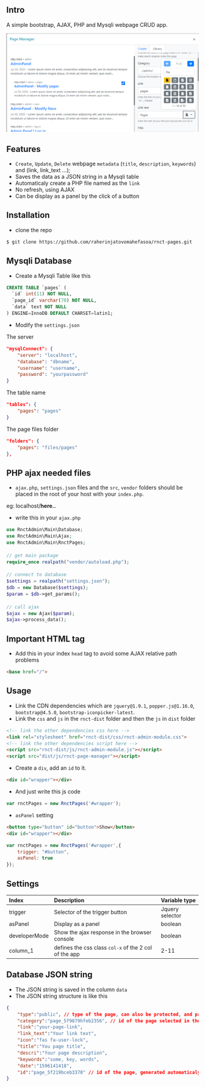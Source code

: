 ## Intro
A simple bootstrap, AJAX, PHP and Mysqli webpage CRUD app.

![rnct-pages demo](files/images/rnct-page-manager.PNG)

## Features
- `Create`, `Update`, `Delete` webpage `metadata` (`title`, `description`, `keywords`) and (link, link_text ...);
- Saves the data as a JSON string in a Mysqli table
- Automaticaly create a PHP file named as the `link`
- No refresh, using AJAX
- Can be display as a panel by the click of a button

## Installation
- clone the repo

```bash
$ git clone https://github.com/raherinjatovomahefasoa/rnct-pages.git
```

## Mysqli Database
- Create a Mysqli Table like this

```sql
CREATE TABLE `pages` (
  `id` int(11) NOT NULL,
  `page_id` varchar(70) NOT NULL,
  `data` text NOT NULL
) ENGINE=InnoDB DEFAULT CHARSET=latin1;
```

- Modify the `settings.json`

The server
```json
"mysqlConnect": {
    "server": "localhost",
    "database": "dbname",
    "username": "username",
    "password": "yourpassword"
}
```

The table name

```json
"tables": {
    "pages": "pages"
}
```

The page files folder

```json
"folders": {
    "pages": "files/pages"
},
```

## PHP ajax needed files
- `ajax.php`, `settings.json` files and the `src`, `vendor` folders should be placed in the root of your host with your `index.php`.

eg: localhost/**here..**

- write this in your `ajax.php`


```php
use RnctAdmin\Main\Database;
use RnctAdmin\Main\Ajax;
use RnctAdmin\Main\RnctPages;

// get main package
require_once realpath("vendor/autoload.php");

// connect to database
$settings = realpath("settings.json");
$db = new Database($settings);
$param = $db->get_params();

// call ajax
$ajax = new Ajax($param);
$ajax->process_data();
```

## Important HTML tag
- Add this in your index `head` tag to avoid some AJAX relative path problems

```html
<base href="/">
```

## Usage
- Link the CDN dependencies which are `jquery@1.9.1`, `popper.js@1.16.0`, `bootstrap@4.5.0`, `bootstrap-iconpicker-latest`.
- Link the `css` and `js` in the `rnct-dist` folder and then the `js` in `dist` folder

```html
<!-- link the other dependencies css here -->
<link rel="stylesheet" href="rnct-dist/css/rnct-admin-module.css">
<!-- link the other dependencies script here -->
<script src="rnct-dist/js/rnct-admin-module.js"></script>
<script src="dist/js/rnct-page-manager"></script>
```

- Create a `div`, add an `id` to it.

```html
<div id="wrapper"></div>
```
- And just write this js code

```js
var rnctPages = new RnctPages('#wrapper');
```

- `asPanel` setting

```html
<button type="button" id="button">Show</button>
<div id="wrapper"></div>
```
```js
var rnctPages = new RnctPages('#wrapper',{
    trigger: "#button",
    asPanel: true
});
```

## Settings
| Index    | Description     | Variable type
| :------------- | :------------- |:------------- |
| trigger     | Selector of the trigger button| Jquery selector |
| asPanel     | Display as a panel    | boolean |
| developerMode     | Show the ajax response in the browser console  | boolean |
| column_1     | defines the css class `col-x` of the 2 col of the app    | 2-11 |

## Database JSON string
- The JSON string is saved in the column `data`
- The JSON string structure is like this
```json
{
    "type":"public", // type of the page, can also be protected, and private
    "category":"page_5f9879hfeb2356", // id of the page selected in the input category
    "link":"your-page-link",
    "link_text":"Your link text",
    "icon":"fas fa-user-lock",
    "title":"You page title",
    "descri":"Your page description",
    "keywords":"some, key, words",
    "date":"1596141418",
    "id":"page_5f219bceb3370" // id of the page, generated automaticaly
}
```

